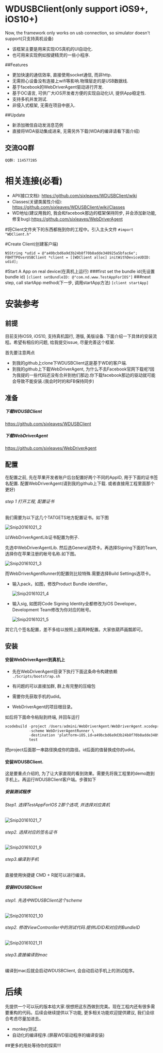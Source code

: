 # WDUSBClient(only support iOS9+, iOS10+)
Now, the framework only works on usb connection, so simulator doesn't support(只支持真机设备)
- 该框架主要是用来实现iOS真机的UI自动化.
- 也可用来实现例如按键精灵的一些小程序.

##Features
- 更加快速的通信效率, 直接使用socket通信, 而非http.
- 无需担心设备没有连接上wifi等影响.物理层走的是USB数据线.
- 基于facebook的WebDriverAgent驱动进行开发.
- 基于OC语言, 可供广大iOS开发者方便的实现自动化UI, 提供App稳定性.
- 支持多机并发测试.
- 非侵入式框架, 无需在项目中嵌入.

##Update
- 新添加微信自动发消息范例
- 直接将WDA驱动集成进来, 无需另外下载(WDA的编译请看下面介绍)

## 交流QQ群
`QQ群: 114577285`

# 相关连接(必看)
- API(接口文档): https://github.com/sixleaves/WDUSBClient/wiki
- Classes(关键类属性介绍): https://github.com/sixleaves/WDUSBClient/wiki/Classes
- WD地址(建议用我的, 我会和facebook那边的框架保持同步, 并会添加新功能, 修复bug):https://github.com/sixleaves/WebDriverAgent

#将Client文件夹下的东西都拖到你的工程中。引入主头文件
`#import "WDClient.h"`

#Create Client(创建客户端)
```
NSString *udid = @"a49bcbd6a9d3b24b8f70b8adde348925a5bfac6e";
FBHTTPOverUSBClient *client = [[WDClient alloc] initWithDeviceUDID: udid];
```
#Start A App on real device(在真机上运行)
###first set the bundle id(先设置bundle id)
`[client setBundleID: @"com.nd.www.TestAppForIOS"]`
###next step, call startApp method(下一步, 调用startApp方法)
`[client startApp]`

# 安装参考
## 前提

目前支持iOS9, iOS10, 支持真机国行, 港版, 美版设备.  下面介绍一下具体的安装流程。希望有相应的问题, 给我提交issue, 尽量完善这个框架.

首先要注意两点

- 到我的github上clone下WDUSBClient这是基于WD的客户端.
- 到我的github上下载WebDriverAgent, 为什么不去Facebook官网下载呢?因为我提的一些代码还没有合并到他们那边.你下载facebook那边的驱动就可能会导致不能安装.(我会时时的和FB保持同步)

## 准备

##### 下载WDUSBClient

https://github.com/sixleaves/WDUSBClient

##### 下载WebDriverAgent

https://github.com/sixleaves/WebDriverAgent



## 配置

在配置之前, 先在苹果开发者账户后台配置好两个不同的AppID, 用于下面的证书签名配置.
配置WebDriverAgent(请到我的github上下载. 或者直接用工程里面那个更好)

###### step 1 打开工程, 配置证书



我们需要为以下这几个TATGETS地方配置证书。如下图

 ![Snip20161021_2](https://raw.githubusercontent.com/sixleaves/WDUSBClient/master/screenshots/Snip20161021_2.png)

以WebDriverAgentLib证书配置为例子.

先选中WebDriverAgentLib. 然后选General选项卡。再选择Signing下面的Team, 选择你在苹果注册的帐号名称.如下图。

 ![Snip20161021_3](https://github.com/sixleaves/WDUSBClient/blob/master/screenshots/Snip20161021_3.png)



而WebDriverAgentRunner的配置则比较特殊.需要选择Build Settings选项卡。

- 输入pack，如图，修改Product Bundle identifier。

   ![Snip20161021_4](https://github.com/sixleaves/WDUSBClient/blob/master/screenshots/Snip20161021_4.png)



- 输入sig, 如图将Code Signing Identity全都修改为iOS Developer。Development Team修改为你对应的帐号。

   ![Snip20161021_5](https://github.com/sixleaves/WDUSBClient/blob/master/screenshots/Snip20161021_5.png)

其它几个签名配置，差不多给以按照上面两种配置。大家依葫芦画瓢即可。

## 安装

#### 安装WebDriverAgent到真机上

- 先在WebDriverAgent目录下执行下面这条命令构建依赖
`./Scripts/bootstrap.sh`
- 有问题的可以直接加群, 群上有完整的压缩包


- 需要你先获取手机的udid。
- WebDriverAgent的项目根目录。

如后将下面命令粘贴到终端, 并回车运行

```objective-c
xcodebuild -project /Users/admini/WebDriverAgent/WebDriverAgent.xcodeproj \
           -scheme WebDriverAgentRunner \
           -destination 'platform=iOS,id=a49bcbd6a9d3b24b8f70b8adde348925a5bfac6e' \
           test
```

把project后面那一串路径换成你的路径。id后面的值替换成你的udid。



#### 安装WDUSBClient.

这是要重点介绍的, 为了让大家直观的看到效果。需要先将我工程里的demo跑到手机上。再运行WDUSBClient客户端。步骤如下

##### 安装测试程序

###### Step1. 选择TestAppForIOS 2那个选项, 并选择对应真机

 ![Snip20161021_7](https://github.com/sixleaves/WDUSBClient/blob/master/screenshots/Snip20161021_7.png)



###### step2. 选择对应的签名证书
![Snip20161021_9](https://github.com/sixleaves/WDUSBClient/blob/master/screenshots/Snip20161021_9.png)



###### step3.编译到手机

直接使用快捷键 CMD + R就可以进行编译。



##### 安装WDUSBClient

###### step1. 先选中WDUSBClient这个scheme

 ![Snip20161021_10](https://github.com/sixleaves/WDUSBClient/blob/master/screenshots/Snip20161021_10.png)





###### step2. 修改ViewContronller中的测试代码.提供UDID和对应的BundleID 
![Snip20161021_11](https://github.com/sixleaves/WDUSBClient/blob/master/screenshots/Snip20161021_11.png)



###### step3.直接编译到mac

编译到mac后就会启动WDUSBClient, 会自动启动手机上的测试程序。


# 后续

先提供一个可以玩的版本给大家.很想把这东西做到完美。现在工程内还有很多需要重构的代码。后续会继续提供以下功能, 更多相关功能欢迎提供建议, 我们会综合考虑尽量加进去。
- monkey测试.
- 自动化的编译程序.(屏蔽WD驱动程序的编译安装)


##更多的用处等待你的探索!!!


